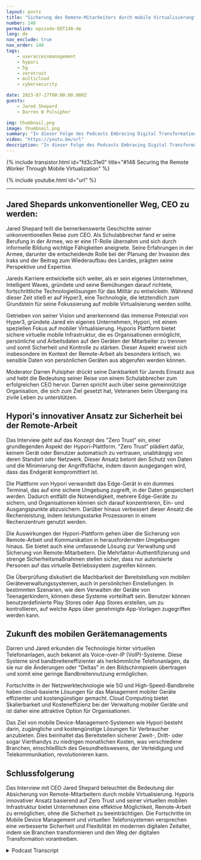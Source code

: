 ```yaml
---
layout: posts
title: "Sicherung des Remote-Mitarbeiters durch mobile Virtualisierung"
number: 148
permalink: episode-EDT148-de
lang: de
nav_exclude: true
nav_order: 148
tags:
    - useraccessmanagement
    - hypori
    - 5g
    - zerotrust
    - multicloud
    - cybersecurity

date: 2023-07-27T00:00:00.000Z
guests:
    - Jared Shepard
    - Darren W Pulsipher

img: thumbnail.png
image: thumbnail.png
summary: "In dieser Folge des Podcasts Embracing Digital Transformation führt Moderator Darren Pulsipher ein aufschlussreiches Gespräch mit dem speziellen Gast Jared Shepard, dem CEO von Hypori. Das Interview konzentriert sich auf das wichtige Thema der Sicherung von Remote-Mitarbeitern durch mobile Virtualisierung. Jared Shepards außergewöhnlicher Werdegang vom Schulabbrecher zum CEO verleiht der Diskussion eine inspirierende Dimension."
video: "https://youtu.be/url"
description: "In dieser Folge des Podcasts Embracing Digital Transformation führt Moderator Darren Pulsipher ein aufschlussreiches Gespräch mit dem speziellen Gast Jared Shepard, dem CEO von Hypori. Das Interview konzentriert sich auf das wichtige Thema der Sicherung von Remote-Mitarbeitern durch mobile Virtualisierung. Jared Shepards außergewöhnlicher Werdegang vom Schulabbrecher zum CEO verleiht der Diskussion eine inspirierende Dimension."
---
```


<div>
{% include transistor.html id="fd3c31e0" title="#148 Securing the Remote Worker Through Mobile Virtualization" %}

{% include youtube.html id="url" %}
</div>

---

## Jared Shepards unkonventioneller Weg, CEO zu werden:

Jared Shepard teilt die bemerkenswerte Geschichte seiner unkonventionellen Reise zum CEO. Als Schulabbrecher fand er seine Berufung in der Armee, wo er eine IT-Rolle übernahm und sich durch informelle Bildung wichtige Fähigkeiten aneignete. Seine Erfahrungen in der Armee, darunter die entscheidende Rolle bei der Planung der Invasion des Iraks und der Beitrag zum Wiederaufbau des Landes, prägten seine Perspektive und Expertise.

Jareds Karriere entwickelte sich weiter, als er sein eigenes Unternehmen, Intelligent Waves, gründete und seine Bemühungen darauf richtete, fortschrittliche Technologielösungen für das Militär zu entwickeln. Während dieser Zeit stieß er auf Hyper3, eine Technologie, die letztendlich zum Grundstein für seine Fokussierung auf mobile Virtualisierung werden sollte.

Getrieben von seiner Vision und anerkennend das immense Potenzial von Hyper3, gründete Jared ein eigenes Unternehmen, Hypori, mit einem speziellen Fokus auf mobiler Virtualisierung. Hyporis Plattform bietet sichere virtuelle mobile Infrastruktur, die es Organisationen ermöglicht, persönliche und Arbeitsdaten auf den Geräten der Mitarbeiter zu trennen und somit Sicherheit und Kontrolle zu stärken. Dieser Aspekt erweist sich insbesondere im Kontext der Remote-Arbeit als besonders kritisch, wo sensible Daten von persönlichen Geräten aus abgerufen werden können.

Moderator Darren Pulsipher drückt seine Dankbarkeit für Jareds Einsatz aus und hebt die Bedeutung seiner Reise von einem Schulabbrecher zum erfolgreichen CEO hervor. Darren spricht auch über seine gemeinnützige Organisation, die sich zum Ziel gesetzt hat, Veteranen beim Übergang ins zivile Leben zu unterstützen.

## Hypori's innovativer Ansatz zur Sicherheit bei der Remote-Arbeit

Das Interview geht auf das Konzept des "Zero Trust" ein, einer grundlegenden Aspekt der Hypori-Plattform. "Zero Trust" plädiert dafür, keinem Gerät oder Benutzer automatisch zu vertrauen, unabhängig von deren Standort oder Netzwerk. Dieser Ansatz betont den Schutz von Daten und die Minimierung der Angriffsfläche, indem davon ausgegangen wird, dass das Endgerät kompromittiert ist.

Die Plattform von Hypori verwandelt das Edge-Gerät in ein dummes Terminal, das auf eine sichere Umgebung zugreift, in der Daten gespeichert werden. Dadurch entfällt die Notwendigkeit, mehrere Edge-Geräte zu sichern, und Organisationen können sich darauf konzentrieren, Ein- und Ausgangspunkte abzusichern. Darüber hinaus verbessert dieser Ansatz die Rechenleistung, indem leistungsstarke Prozessoren in einem Rechenzentrum genutzt werden.

Die Auswirkungen der Hypori-Plattform gehen über die Sicherung von Remote-Arbeit und Kommunikation in herausfordernden Umgebungen hinaus. Sie bietet auch eine umfassende Lösung zur Verwaltung und Sicherung von Remote-Mitarbeitern. Die Mehrfaktor-Authentifizierung und strenge Sicherheitsmaßnahmen stellen sicher, dass nur autorisierte Personen auf das virtuelle Betriebssystem zugreifen können.

Die Überprüfung diskutiert die Machbarkeit der Bereitstellung von mobilen Geräteverwaltungssystemen, auch in persönlichen Einstellungen. In bestimmten Szenarien, wie dem Verwalten der Geräte von Teenagerkindern, können diese Systeme vorteilhaft sein. Benutzer können benutzerdefinierte Play Stores oder App Stores erstellen, um zu kontrollieren, auf welche Apps über genehmigte App-Vorlagen zugegriffen werden kann.

## Zukunft des mobilen Gerätemanagements

Darren und Jared erkunden die Technologie hinter virtuellen Telefonanlagen, auch bekannt als Voice-over-IP (VoIP)-Systeme. Diese Systeme sind bandbreiteneffizienter als herkömmliche Telefonanlagen, da sie nur die Änderungen oder "Deltas" in den Bildschirmpixeln übertragen und somit eine geringe Bandbreitennutzung ermöglichen.

Fortschritte in der Netzwerktechnologie wie 5G und High-Speed-Bandbreite haben cloud-basierte Lösungen für das Management mobiler Geräte effizienter und kostengünstiger gemacht. Cloud Computing bietet Skalierbarkeit und Kosteneffizienz bei der Verwaltung mobiler Geräte und ist daher eine attraktive Option für Organisationen.

Das Ziel von mobile Device-Management-Systemen wie Hypori besteht darin, zugängliche und kostengünstige Lösungen für Verbraucher anzubieten. Dies beinhaltet das Bereitstellen sicherer Zweit-, Dritt- oder sogar Vierthandys zu niedrigen monatlichen Kosten, was verschiedene Branchen, einschließlich des Gesundheitswesens, der Verteidigung und Telekommunikation, revolutionieren kann.

## Schlussfolgerung

Das Interview mit CEO Jared Shepard beleuchtet die Bedeutung der Absicherung von Remote-Mitarbeitern durch mobile Virtualisierung. Hyporis innovativer Ansatz basierend auf Zero Trust und seiner virtuellen mobilen Infrastruktur bietet Unternehmen eine effektive Möglichkeit, Remote-Arbeit zu ermöglichen, ohne die Sicherheit zu beeinträchtigen. Die Fortschritte im Mobile Device Management und virtuellen Telefonsystemen versprechen eine verbesserte Sicherheit und Flexibilität im modernen digitalen Zeitalter, indem sie Branchen transformieren und den Weg der digitalen Transformation vorantreiben.



<details>
<summary> Podcast Transcript </summary>

<p></p>

</details>
